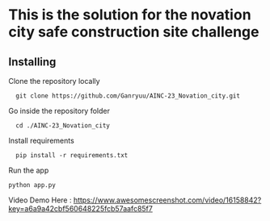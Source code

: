 

# This is the solution for the novation city safe construction site challenge

## Installing

Clone the repository locally

```
  git clone https://github.com/Ganryuu/AINC-23_Novation_city.git
```

Go inside the repository folder 

```
  cd ./AINC-23_Novation_city
```

Install requirements

```
  pip install -r requirements.txt 
```


Run the app

```
python app.py 
``` 


Video Demo Here : 
https://www.awesomescreenshot.com/video/16158842?key=a6a9a42cbf560648225fcb57aafc85f7
